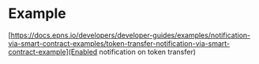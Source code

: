 # Example
[https://docs.epns.io/developers/developer-guides/examples/notification-via-smart-contract-examples/token-transfer-notification-via-smart-contract-example](Enabled notification on token transfer)